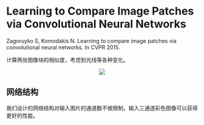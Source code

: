 # Learning to Compare Image Patches via Convolutional Neural Networks
Zagoruyko S, Komodakis N. Learning to compare image patches via convolutional neural networks. In CVPR 2015.

计算两张图像块的相似度，考虑到光线等各种变化。

<div align="center">
  <img src="https://i.loli.net/2018/04/23/5adcb8ef8c22c.png"  />
</div>

## 网络结构

我们设计的网络结构对输入图片的通道数不做限制，输入三通道彩色图像可以获得更好的性能。
